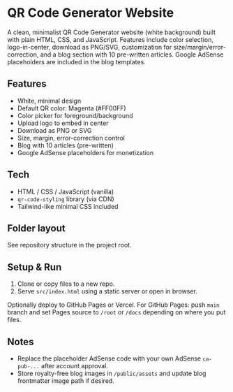 # QR Code Generator Website


A clean, minimalist QR Code Generator website (white background) built with plain HTML, CSS, and JavaScript. Features include color selection, logo-in-center, download as PNG/SVG, customization for size/margin/error-correction, and a blog section with 10 pre-written articles. Google AdSense placeholders are included in the blog templates.


## Features
- White, minimal design
- Default QR color: Magenta (#FF00FF)
- Color picker for foreground/background
- Upload logo to embed in center
- Download as PNG or SVG
- Size, margin, error-correction control
- Blog with 10 articles (pre-written)
- Google AdSense placeholders for monetization


## Tech
- HTML / CSS / JavaScript (vanilla)
- `qr-code-styling` library (via CDN)
- Tailwind-like minimal CSS included


## Folder layout
See repository structure in the project root.


## Setup & Run
1. Clone or copy files to a new repo.
2. Serve `src/index.html` using a static server or open in browser.


Optionally deploy to GitHub Pages or Vercel. For GitHub Pages: push `main` branch and set Pages source to `/root` or `/docs` depending on where you put files.


## Notes
- Replace the placeholder AdSense code with your own AdSense `ca-pub-...` after account approval.
- Store royalty-free blog images in `/public/assets` and update blog frontmatter image path if desired.
